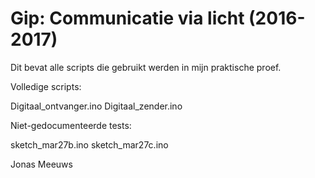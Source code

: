 # Gip: Communicatie via licht (2016-2017)
Dit bevat alle scripts die gebruikt werden in mijn praktische proef.

Volledige scripts:

  Digitaal_ontvanger.ino
  Digitaal_zender.ino

Niet-gedocumenteerde tests:

  sketch_mar27b.ino
  sketch_mar27c.ino

Jonas Meeuws
